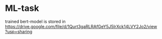 # ML-task

trained bert-model is stored in https://drive.google.com/file/d/1Qurt3gaRLRAfGeY5J5IrXck14LVY2Jo2/view?usp=sharing 
